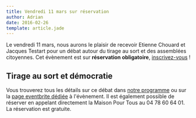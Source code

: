 ```yaml
---
title: Vendredi 11 mars sur réservation
author: Adrian
date: 2016-02-26
template: article.jade
---
```


Le vendredi 11 mars, nous aurons le plaisir de recevoir Etienne Chouard et Jacques Testart pour un débat autour du tirage au sort et des assemblées citoyennes. Cet évènement est sur **réservation obligatoire**, [inscrivez-vous](https://www.eventbrite.fr/e/billets-tirage-au-sort-et-democratie-experiences-politiques-22163262916) !

## Tirage au sort et démocratie

Vous trouverez tous les détails sur ce débat dans [notre programme](/programme/) ou sur la [page eventbrite dédiée](https://www.eventbrite.fr/e/billets-tirage-au-sort-et-democratie-experiences-politiques-22163262916) à l'évènement. Il est également possible de réserver en appelant directement la Maison Pour Tous au 04 78 60 64 01. La réservation est gratuite.
